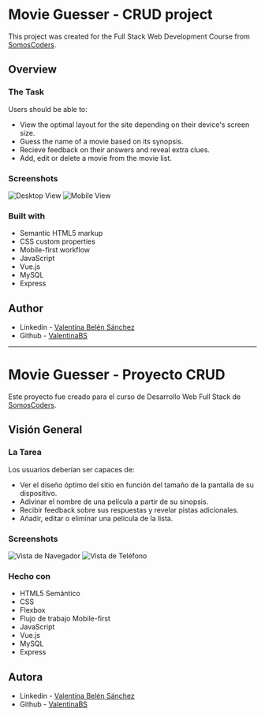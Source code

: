 # Movie Guesser - CRUD project

This project was created for the Full Stack Web Development Course from [SomosCoders](https://somoscoders.org/es).

## Overview

### The Task

Users should be able to:

- View the optimal layout for the site depending on their device's screen size.
- Guess the name of a movie based on its synopsis.
- Recieve feedback on their answers and reveal extra clues.
- Add, edit or delete a movie from the movie list.

### Screenshots

![Desktop View](./public/assets/desktop.png)
![Mobile View](./public/assets/mobile.png)

### Built with

- Semantic HTML5 markup
- CSS custom properties
- Mobile-first workflow
- JavaScript
- Vue.js
- MySQL
- Express

## Author

- Linkedin - [Valentina Belén Sánchez](https://www.linkedin.com/in/valentina-belen-sanchez/)
- Github - [ValentinaBS](https://github.com/ValentinaBS)

---

# Movie Guesser - Proyecto CRUD

Este proyecto fue creado para el curso de Desarrollo Web Full Stack de [SomosCoders](https://somoscoders.org/es).

## Visión General

### La Tarea

Los usuarios deberían ser capaces de:

- Ver el diseño óptimo del sitio en función del tamaño de la pantalla de su dispositivo.
- Adivinar el nombre de una película a partir de su sinopsis.
- Recibir feedback sobre sus respuestas y revelar pistas adicionales.
- Añadir, editar o eliminar una película de la lista.

### Screenshots

![Vista de Navegador](./public/assets/desktop.png)
![Vista de Teléfono](./public/assets/mobile.png)

### Hecho con

- HTML5 Semántico
- CSS
- Flexbox
- Flujo de trabajo Mobile-first
- JavaScript
- Vue.js
- MySQL
- Express

## Autora

- Linkedin - [Valentina Belén Sánchez](https://www.linkedin.com/in/valentina-belen-sanchez/)
- Github - [ValentinaBS](https://github.com/ValentinaBS)